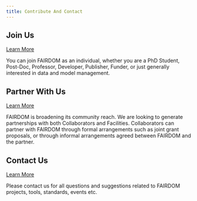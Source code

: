 ```yaml
---
title: Contribute And Contact
---
```



## Join Us

[Learn More](https://fair-dom.org/contribute/join-us/)

You can join FAIRDOM as an individual, whether you are a PhD Student, Post-Doc, Professor, Developer, Publisher, Funder, 
or just generally interested in data and model management.


## Partner With Us

 [Learn More](https://fair-dom.org/about-fairdom/contact-us/)
                  
 FAIRDOM is broadening its community reach. We are looking to generate partnerships with both Collaborators and Facilities. 
 Collaborators can partner with FAIRDOM through formal arrangements such as joint grant proposals, 
 or through informal arrangements agreed between FAIRDOM and the partner.
 
 
## Contact Us

 [Learn More](https://fair-dom.org/about-fairdom/contact-us/)
                
 Please contact us for all questions and suggestions related to FAIRDOM projects, tools, standards, events etc.
